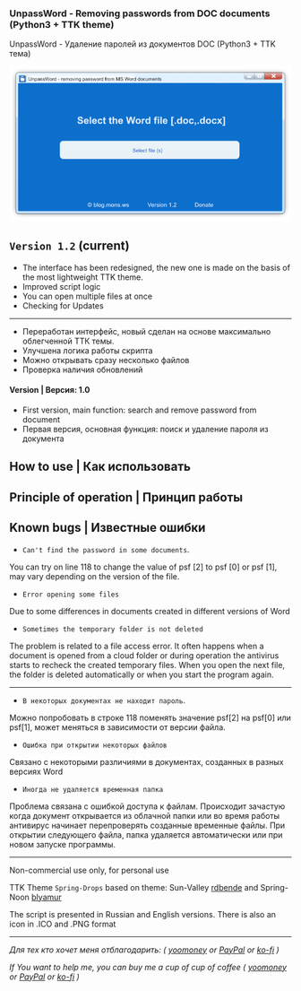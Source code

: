 ### UnpassWord - Removing passwords from DOC documents (Python3 + TTK theme)
UnpassWord - Удаление паролей из документов DOC (Python3 + TTK тема)

![Screenshot](https://github.com/blyamur/unpassword/blob/main/screenshot.png)

## `Version 1.2` (current)
- The interface has been redesigned, the new one is made on the basis of the most lightweight TTK theme.
- Improved script logic
- You can open multiple files at once
- Checking for Updates

---

- Переработан интерфейс, новый сделан на основе максимально облегченной ТТК темы.
- Улучшена логика работы скрипта
- Можно открывать сразу несколько файлов
- Проверка наличия обновлений

#### Version | Версия: 1.0
- First version, main function: search and remove password from document
- Первая версия, основная функция: поиск и удаление пароля из документа



## How to use | Как использовать

## Principle of operation | Принцип работы

##  Known bugs | Известные ошибки
- `Can't find the password in some documents`.

You can try on line 118 to change the value of psf [2] to psf [0] or psf [1], may vary depending on the version of the file.

- `Error opening some files`

Due to some differences in documents created in different versions of Word

- `Sometimes the temporary folder is not deleted`

The problem is related to a file access error. It often happens when a document is opened from a cloud folder or during operation the antivirus starts to recheck the created temporary files. When you open the next file, the folder is deleted automatically or when you start the program again.

---

- `В некоторых документах не находит пароль`. 

Можно попробовать в строке 118 поменять значение psf[2] на psf[0] или psf[1], может меняться в зависимости от версии файла.
- `Ошибка при открытии некоторых файлов`

Связано с некоторыми различиями в документах, созданных в разных версиях Word 
- `Иногда не удаляется временная папка` 

Проблема связана с ошибкой доступа к файлам. Происходит зачастую когда документ открывается из облачной папки или во время работы антивирус начинает перепроверять созданные временные файлы. При открытии следующего файла, папка удаляется автоматически или при новом запуске программы. 


---

Non-commercial use only, for personal use

TTK Theme `Spring-Drops` based on theme: Sun-Valley [rdbende](https://github.com/rdbende/Sun-Valley-ttk-theme) and Spring-Noon [blyamur](https://github.com/blyamur/Spring-Noon-ttk-theme)

The script is presented in Russian and English versions. There is also an icon in .ICO  and .PNG format

---

*Для тех кто хочет меня отблагодарить: ( [yoomoney](https://yoomoney.ru/to/41001158104834) or [PayPal](https://paypal.me/enkonu) or [ko-fi](https://ko-fi.com/W7W460SQ3) )*

*If You want to help me, you can buy me a cup of cup of coffee ( [yoomoney](https://yoomoney.ru/to/41001158104834) or [PayPal](https://paypal.me/enkonu) or [ko-fi](https://ko-fi.com/W7W460SQ3) )*
